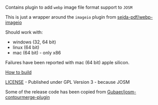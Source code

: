 Contains plugin to add `webp` image file format support to `JOSM`

This is just a wrapper around the `imageio` plugin from [sejda-pdf/webp-imageio](https://github.com/sejda-pdf/webp-imageio)

Should work with:
* windows (32, 64 bit)
* linux (64 bit)
* mac (64 bit) - only x86

Failures have been reported with mac (64 bit) apple silicon.

[How to build](how_to_build.md)

[LICENSE](LICENSE) - Published under GPL Version 3 - because JOSM

Some of the release code has been copied from [Gubaer/josm-contourmerge-plugin](https://github.com/Gubaer/josm-contourmerge-plugin)
